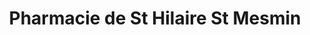 ---
title: "Pharmacie de St Hilaire St Mesmin"
url: /saint-hilaire-saint-mesmin/pharmacie-de-st-hilaire-st-mesmin/
shop: vacant
---